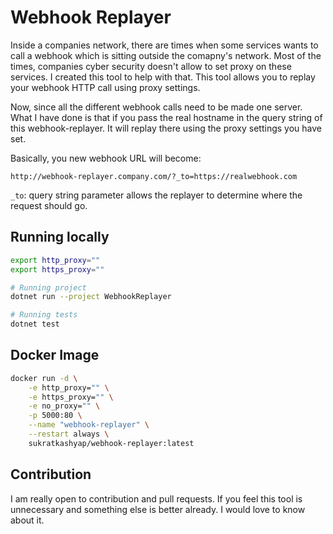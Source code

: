 # Webhook Replayer

Inside a companies network, there are times when some services wants to call a webhook which is sitting outside the comapny's network. Most of the times, companies cyber security doesn't allow to set proxy on these services. I created this tool to help with that. This tool allows you to replay your webhook HTTP call using proxy settings.

Now, since all the different webhook calls need to be made one server. What I have done is that if you pass the real hostname in the query string of this webhook-replayer. It will replay there using the proxy settings you have set.

Basically, you new webhook URL will become:

```
http://webhook-replayer.company.com/?_to=https://realwebhook.com
```
`_to`: query string parameter allows the replayer to determine where the request should go.


## Running locally

```bash
export http_proxy=""
export https_proxy=""
```

```bash
# Running project
dotnet run --project WebhookReplayer

# Running tests
dotnet test
```

## Docker Image

```bash
docker run -d \
    -e http_proxy="" \
    -e https_proxy="" \
    -e no_proxy="" \
    -p 5000:80 \
    --name "webhook-replayer" \
    --restart always \
    sukratkashyap/webhook-replayer:latest
```

## Contribution

I am really open to contribution and pull requests. If you feel this tool is unnecessary and something else is better already. I would love to know about it.
